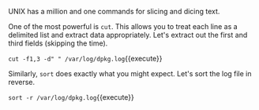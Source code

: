 UNIX has a million and one commands for slicing and dicing text.

One of the most powerful is `cut`. This allows you to treat each line as a delimited list and extract data appropriately. Let's extract out the first and third fields (skipping the time).

`cut -f1,3 -d" " /var/log/dpkg.log`{{execute}}

Similarly, `sort` does exactly what you might expect.  Let's sort the log file in reverse.

`sort -r /var/log/dpkg.log`{{execute}}